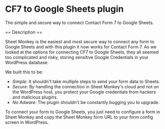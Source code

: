 # CF7 to Google Sheets plugin

The simple and secure way to connect Contact Form 7 to Google Sheets.

== Description ==

Sheet Monkey is the easiest and most secure way to connect any form to Google Sheets and with this plugin it now works for Contact Form 7. As we looked at the options for connecting CF7 to Google Sheets, they all seemed too complicated and risky, storing sensitive Google Credentials in your WordPress database.

We built this to be:

- *Simple*: It shouldn't take multiple steps to send your form data to Sheets. 
- *Secure*: By handling the connection in Sheet Monkey's cloud and not on the WordPress host, you protect your Google credentials from hackers and malicious plugins. 
- *No Adware:* The plugin shouldn't be constantly bugging you to upgrade.

To connect your form to Google Sheets, you just need to configure a form in Sheet Monkey and copy the  Sheet Monkey form URL to your form config screen in WordPress.
